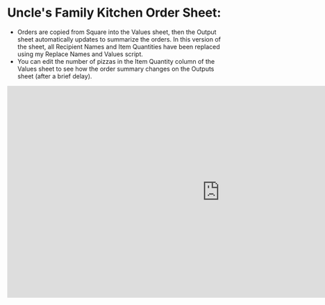 # Uncle's Family Kitchen Order Sheet:
 - Orders are copied from Square into the Values sheet, then the Output sheet automatically updates to summarize the orders. In this version of the sheet, all Recipient Names and Item Quantities have been replaced using my Replace Names and Values script.
 - You can edit the number of pizzas in the Item Quantity column of the Values sheet to see how the order summary changes on the Outputs sheet (after a brief delay).


  
<iframe align="left" width="978" height="489" frameborder="0" scrolling="no" src="https://1drv.ms/x/c/ba6b41a29d441a71/IQOtoml8ogL4Q4XU1A6CYRicAaR6NVN3Gr6eOapi2sYIlr0?em=2&wdAllowInteractivity=False&AllowTyping=True&wdHideHeaders=True&wdDownloadButton=True&wdInConfigurator=True&wdInConfigurator=True"></iframe>

<!--width="1289" to fit sheet-->
